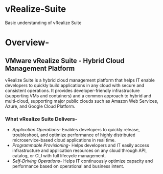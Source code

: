 # vRealize-Suite
Basic understanding of vRealize Suite

# Overview-

## VMware vRealize Suite - Hybrid Cloud Management Platform

vRealize Suite is a hybrid cloud management platform that helps IT enable developers to quickly build applications in any cloud with secure and consistent operations. It provides developer-friendly infrastructure (supporting VMs and containers) and a common approach to hybrid and multi-cloud, supporting major public clouds such as Amazon Web Services, Azure, and Google Cloud Platform.

### What vRealize Suite Delivers-
  - *Application Operations-* Enables developers to quickly release, troubleshoot, and optimize performance of highly distributed microservice-based cloud applications in real time.
  - *Programmable Provisioning-* Helps developers and IT easily access infrastructure and application resources on any cloud through API, catalog, or CLI with full lifecycle management.
  - *Self-Driving Operations-* Helps IT continuously optimize capacity and performance based on operational and business intent.

